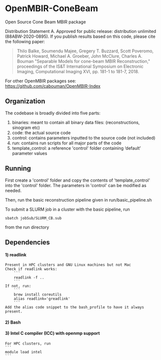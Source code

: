 # OpenMBIR-ConeBeam
Open Source Cone Beam MBIR package

Distribution Statement A. Approved for public release: distribution unlimited (88ABW-2020-0895).
If you publish results based on this code, please cite the following paper:
> Thilo Balke, Soumendu Majee, Gregery T. Buzzard, Scott Poveromo, Patrick Howard, Michael A. Groeber, John McClure, Charles A. Bouman "Separable Models for cone-beam MBIR Reconstruction," proceedings of the IS&T International Symposium on Electronic Imaging, Computational Imaging XVI, pp. 181-1 to 181-7, 2018.

For other OpenMBIR packages see: https://github.com/cabouman/OpenMBIR-Index

## Organization

The codebase is broadly divided into five parts:
1) binaries: meant to contain all binary data files: (reconstructions, sinogram etc)
2) code: the actual source code
3) control: contains parameters inputted to the source code (not included)
4) run: contains run scripts for all major parts of the code
5) template_control: a reference 'control' folder containing ‘default’ parameter values

## Running

First create a 'control' folder and copy the contents of 'template_control' into the 'control' folder.
The parameters in 'control' can be modified as needed.

Then, run the basic reconstruction pipeline given in run/basic_pipeline.sh

To submit a SLURM job in a cluster with the basic pipeline, run 
```
sbatch jobSub/SLURM_CB.sub
```
from the run directory


## Dependencies


#### 1) readlink 
	Present in HPC clusters and GNU Linux machines but not Mac
	Check if readlink works: 
		```
		readlink -f ..
		```
	If not, run:
		```
		brew install coreutils
		alias readlink='greadlink'
		```
	Add the alias code snippet to the bash_profile to have it always present.

	
#### 2) Bash

#### 3) Intel C compiler (ICC) with openmp support
	For HPC clusters, run
	```
	module load intel
	```
